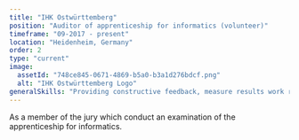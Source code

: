 ```yaml
---
title: "IHK Ostwürttemberg"
position: "Auditor of apprenticeship for informatics (volunteer)"
timeframe: "09-2017 - present"
location: "Heidenheim, Germany"
order: 2
type: "current"
image:
  assetId: "748ce845-0671-4869-b5a0-b3a1d276bdcf.png"
  alt: "IHK Ostwürttemberg Logo"
generalSkills: "Providing constructive feedback, measure results work results of young people, helping young people reaching their goals."
---
```


As a member of the jury which conduct an examination of the apprenticeship for informatics.
